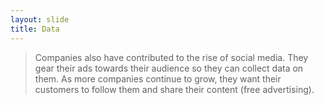 ```yaml
---
layout: slide
title: Data
---
```

> Companies also have contributed to the rise of social media. They gear their ads towards their audience so they can collect data on them. As more companies continue to grow, they want their customers to follow them and share their content (free advertising).
